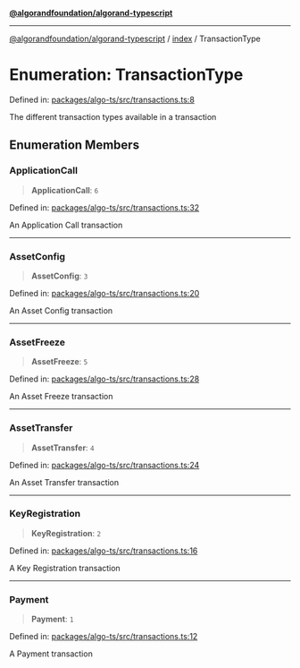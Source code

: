 [**@algorandfoundation/algorand-typescript**](../../README.md)

***

[@algorandfoundation/algorand-typescript](../../README.md) / [index](../README.md) / TransactionType

# Enumeration: TransactionType

Defined in: [packages/algo-ts/src/transactions.ts:8](https://github.com/algorandfoundation/puya-ts/blob/main/packages/algo-ts/src/transactions.ts#L8)

The different transaction types available in a transaction

## Enumeration Members

### ApplicationCall

> **ApplicationCall**: `6`

Defined in: [packages/algo-ts/src/transactions.ts:32](https://github.com/algorandfoundation/puya-ts/blob/main/packages/algo-ts/src/transactions.ts#L32)

An Application Call transaction

***

### AssetConfig

> **AssetConfig**: `3`

Defined in: [packages/algo-ts/src/transactions.ts:20](https://github.com/algorandfoundation/puya-ts/blob/main/packages/algo-ts/src/transactions.ts#L20)

An Asset Config transaction

***

### AssetFreeze

> **AssetFreeze**: `5`

Defined in: [packages/algo-ts/src/transactions.ts:28](https://github.com/algorandfoundation/puya-ts/blob/main/packages/algo-ts/src/transactions.ts#L28)

An Asset Freeze transaction

***

### AssetTransfer

> **AssetTransfer**: `4`

Defined in: [packages/algo-ts/src/transactions.ts:24](https://github.com/algorandfoundation/puya-ts/blob/main/packages/algo-ts/src/transactions.ts#L24)

An Asset Transfer transaction

***

### KeyRegistration

> **KeyRegistration**: `2`

Defined in: [packages/algo-ts/src/transactions.ts:16](https://github.com/algorandfoundation/puya-ts/blob/main/packages/algo-ts/src/transactions.ts#L16)

A Key Registration transaction

***

### Payment

> **Payment**: `1`

Defined in: [packages/algo-ts/src/transactions.ts:12](https://github.com/algorandfoundation/puya-ts/blob/main/packages/algo-ts/src/transactions.ts#L12)

A Payment transaction
